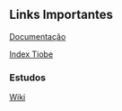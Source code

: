 
## Links Importantes

[Documentação](https://www.python.org/doc/versions/)

[Index Tiobe](https://www.tiobe.com/tiobe-index/)

### Estudos

[Wiki](https://github.com/stmarques/python/wiki/)
